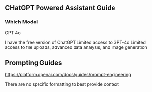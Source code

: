 ##  CHatGPT Powered Assistant Guide
### Which Model
GPT 4o

I have the free version of ChatGPT 
Limited access to GPT-4o
Limited access to file uploads, advanced data analysis, and image generation

## Prompting Guides

https://platform.openai.com/docs/guides/prompt-engineering

There are no specific formatting to best provide context